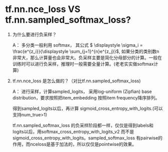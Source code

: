 # tf.nn.nce_loss VS tf.nn.sampled_softmax_loss?

1. 为什么要进行负采样？ 

   A： 多分类一般利用 softmax， 其公式 $ \displaystyle \sigma_i = \frac{e^{z_i}}{\displaystyle \sum_{j=1}^{n}e^{z_j}}$,  如果分类的类别数n非常大，那么计算量也会非常大。负采样主要是简化分母部分的计算。一般在训练时可以进行负采样，推理时一般需要全量计算。(老老实实做softmax计算)
   
2. tf.nn.nce_loss 是怎么做的？（对比tf.nn.sampled_softmax_loss)

   A： 进行采样，计算sampled_logits， 采用log-uniform (Zipfian) base distribution，要求按照把item_embedding 按照item frequency降序排列。

   得到sampled_logits以后，再计算 sigmoid_cross_entropy_with_logits.(可以支持num_true>1)

    tf.nn.sampled_softmax_loss 的负采样阶段都一样，仅仅是得到labels和logits以后，用softmax_cross_entropy_with_logits_v2 而不是sigmoid_cross_entropy_with_logits。sampled_softmax_loss 有pairwise的作用，而nceloss是基于加法的，所以仅仅是pointwise的效果。

  